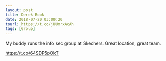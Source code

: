 ```yaml
---
layout: post
title: Derek Rook
date: 2018-07-20 03:00:20
tourl: https://t.co/jUUmrxAcAh
tags: [Group]
---
```

My buddy runs the info sec group at Skechers. Great location, great team.

https://t.co/64SDP5pOkT